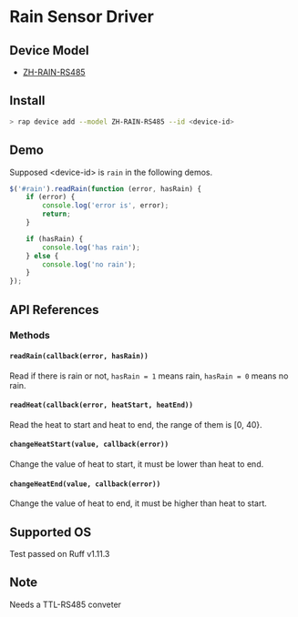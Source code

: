 # Rain Sensor Driver

## Device Model

- [ZH-RAIN-RS485](https://rap.ruff.io/devices/ZH-RAIN-RS485)

## Install

```sh
> rap device add --model ZH-RAIN-RS485 --id <device-id>
```

## Demo

Supposed \<device-id\> is `rain` in the following demos.

```js
$('#rain').readRain(function (error, hasRain) {
    if (error) {
        console.log('error is', error);
        return;
    }

    if (hasRain) {
        console.log('has rain');
    } else {
        console.log('no rain');
    }
});
```

## API References

### Methods

#### `readRain(callback(error, hasRain))`

Read if there is rain or not, `hasRain = 1` means rain, `hasRain = 0` means no rain.

#### `readHeat(callback(error, heatStart, heatEnd))`

Read the heat to start and heat to end, the range of them is [0, 40}.

#### `changeHeatStart(value, callback(error))`

Change the value of heat to start, it must be lower than heat to end.

#### `changeHeatEnd(value, callback(error))`

Change the value of heat to end, it must be higher than heat to start.

## Supported OS

Test passed on Ruff v1.11.3

## Note

Needs a TTL-RS485 conveter
